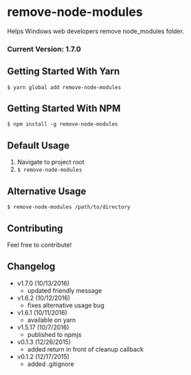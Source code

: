 # remove-node-modules
Helps Windows web developers remove node_modules folder.

### Current Version: 1.7.0

## Getting Started With Yarn
`$ yarn global add remove-node-modules` 

## Getting Started With NPM
`$ npm install -g remove-node-modules` 

## Default Usage
1. Navigate to project root
2. `$ remove-node-modules`

## Alternative Usage
`$ remove-node-modules /path/to/directory`

## Contributing
Feel free to contribute!

## Changelog
- v1.7.0 (10/13/2016)
	- updated friendly message
- v1.6.2 (10/12/2016)
	- fixes alternative usage bug
- v1.6.1 (10/11/2016)
	- available on yarn
- v1.5.17 (10/7/2016)
	- published to npmjs
- v0.1.3 (12/26/2015)
	- added return in front of cleanup callback
- v0.1.2 (12/17/2015)
	- added .gitignore
	